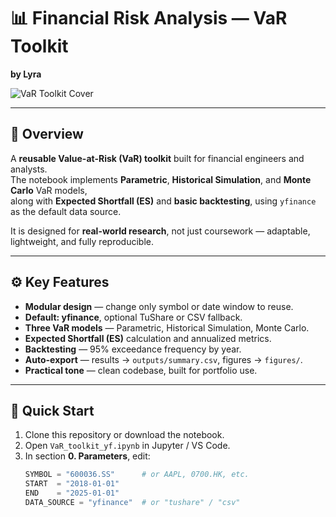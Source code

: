 # 📊 Financial Risk Analysis — VaR Toolkit  
**by Lyra**

![VaR Toolkit Cover](./figures/var_comparison_1d_95.png)

---

## 📌 Overview
A **reusable Value-at-Risk (VaR) toolkit** built for financial engineers and analysts.  
The notebook implements **Parametric**, **Historical Simulation**, and **Monte Carlo** VaR models,  
along with **Expected Shortfall (ES)** and **basic backtesting**, using `yfinance` as the default data source.

It is designed for **real-world research**, not just coursework — adaptable, lightweight, and fully reproducible.

---

## ⚙️ Key Features
-  **Modular design** — change only symbol or date window to reuse.  
-  **Default: yfinance**, optional TuShare or CSV fallback.  
-  **Three VaR models** — Parametric, Historical Simulation, Monte Carlo.  
-  **Expected Shortfall (ES)** calculation and annualized metrics.  
-  **Backtesting** — 95% exceedance frequency by year.  
-  **Auto-export** — results → `outputs/summary.csv`, figures → `figures/`.  
-  **Practical tone** — clean codebase, built for portfolio use.

---

## 🚀 Quick Start
1. Clone this repository or download the notebook.  
2. Open `VaR_toolkit_yf.ipynb` in Jupyter / VS Code.  
3. In section **0. Parameters**, edit:
   ```python
   SYMBOL = "600036.SS"      # or AAPL, 0700.HK, etc.
   START  = "2018-01-01"
   END    = "2025-01-01"
   DATA_SOURCE = "yfinance"  # or "tushare" / "csv"
